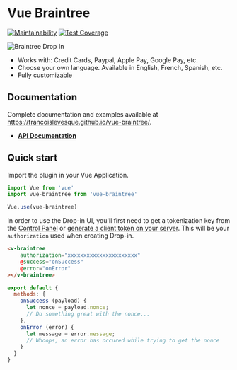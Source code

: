 # Vue Braintree

[![Maintainability](https://api.codeclimate.com/v1/badges/b448a5b0646bc4fcf196/maintainability)](https://codeclimate.com/github/francoislevesque/vue-braintree/maintainability)
[![Test Coverage](https://api.codeclimate.com/v1/badges/b448a5b0646bc4fcf196/test_coverage)](https://codeclimate.com/github/francoislevesque/vue-braintree/test_coverage)

![Braintree Drop In](https://developers.braintreepayments.com/img/developers/client-sdk-drop-in-web.png)

- Works with: Credit Cards, Paypal, Apple Pay, Google Pay, etc.
- Choose your own language. Available in English, French, Spanish, etc.
- Fully customizable 

## Documentation

Complete documentation and examples available at https://francoislevesque.github.io/vue-braintree/.

- **[API Documentation](https://francoislevesque.github.io/vue-braintree/)**

## Quick start
Import the plugin in your Vue Application.

```javascript
import Vue from 'vue'
import vue-braintree from 'vue-braintree'

Vue.use(vue-braintree)
```

In order to use the Drop-in UI, you'll first need to get a tokenization key from the [Control Panel](https://developers.braintreepayments.com/guides/authorization/tokenization-key/) or [generate a client token on your server](https://developers.braintreepayments.com/start/hello-server/ruby#generate-a-client-token). This will be your `authorization` used when creating Drop-in.

```html
<v-braintree 
    authorization="xxxxxxxxxxxxxxxxxxxxxx"
    @success="onSuccess"
    @error="onError"
></v-braintree>
```
```javascript
export default {
  methods: {
    onSuccess (payload) {
      let nonce = payload.nonce;
      // Do something great with the nonce...
    },
    onError (error) {
      let message = error.message;
      // Whoops, an error has occured while trying to get the nonce
    }
  }
}
```
